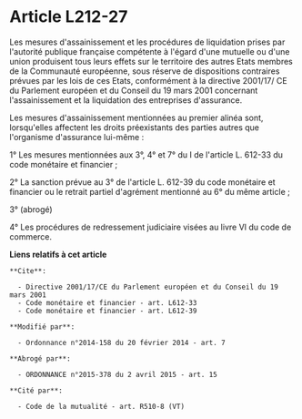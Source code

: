 # Article L212-27

Les mesures d'assainissement et les procédures de liquidation prises par l'autorité publique française compétente à l'égard
d'une mutuelle ou d'une union produisent tous leurs effets sur le territoire des autres Etats membres de la Communauté
européenne, sous réserve de dispositions contraires prévues par les lois de ces Etats, conformément à la directive 2001/17/
CE du Parlement européen et du Conseil du 19 mars 2001 concernant l'assainissement et la liquidation des entreprises
d'assurance. 

Les mesures d'assainissement mentionnées au premier alinéa sont, lorsqu'elles affectent les droits préexistants des parties
autres que l'organisme d'assurance lui-même : 

1° Les mesures mentionnées aux 3°, 4° et 7° du I de l'article L. 612-33 du code monétaire et financier ; 

2° La sanction prévue au 3° de l'article L. 612-39 du code monétaire et financier ou le retrait partiel d'agrément mentionné
au 6° du même article ; 

3° (abrogé) 

4° Les procédures de redressement judiciaire visées au livre VI du code de commerce.

**Liens relatifs à cet article**

	**Cite**:

	  - Directive 2001/17/CE du Parlement européen et du Conseil du 19 mars 2001
	  - Code monétaire et financier - art. L612-33
	  - Code monétaire et financier - art. L612-39

	**Modifié par**:

	  - Ordonnance n°2014-158 du 20 février 2014 - art. 7

	**Abrogé par**:

	  - ORDONNANCE n°2015-378 du 2 avril 2015 - art. 15

	**Cité par**:

	  - Code de la mutualité - art. R510-8 (VT)

